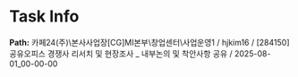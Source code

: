 # Task Info

**Path:** 카페24(주)\본사사업장\[CG]MI본부\창업센터\사업운영1 / hjkim16 / [284150] 공유오피스 경쟁사 리서치 및 현장조사 _ 내부논의 및 착안사항 공유 / 2025-08-01_00-00-00

